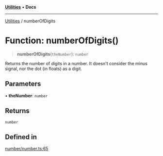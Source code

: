 [**Utilities**](../README.md) • **Docs**

***

[Utilities](../README.md) / numberOfDigits

# Function: numberOfDigits()

> **numberOfDigits**(`theNumber`): `number`

Returns the number of digits in a number.
It doesn't consider the minus signal, nor the dot (in floats) as a digit.

## Parameters

• **theNumber**: `number`

## Returns

`number`

## Defined in

[number/number.ts:65](https://github.com/noobiept/utilities/blob/18352a8077ed8c48acd60199e66f10ece023322d/source/number/number.ts#L65)
